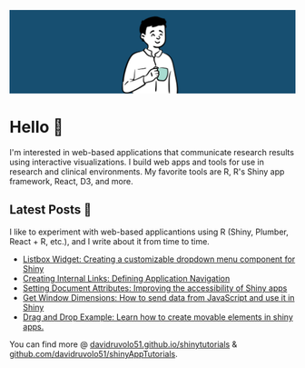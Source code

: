 
![davidruvolo51 profile](https://raw.githubusercontent.com/davidruvolo51/davidruvolo51/main/static/davidruvolo51.png)

# Hello 👋

I'm interested in web-based applications that communicate research results using interactive visualizations. I build web apps and tools for use in research and clinical environments. My favorite tools are R, R's Shiny app framework, React, D3, and more.

## Latest Posts 📓

I like to experiment with web-based applicantions using R (Shiny, Plumber, React + R, etc.), and I write about it from time to time.

<!-- BLOG-POST-LIST:START -->
- [Listbox Widget: Creating a customizable dropdown menu component for Shiny](https://davidruvolo51.github.io/shinytutorials/tutorials/listbox-widget/)
- [Creating Internal Links: Defining Application Navigation](https://davidruvolo51.github.io/shinytutorials/tutorials/shiny-link/)
- [Setting Document Attributes: Improving the accessibility of Shiny apps](https://davidruvolo51.github.io/shinytutorials/tutorials/setting-html-attributes/)
- [Get Window Dimensions: How to send data from JavaScript and use it in Shiny](https://davidruvolo51.github.io/shinytutorials/tutorials/get-window-dims/)
- [Drag and Drop Example: Learn how to create movable elements in shiny apps.](https://davidruvolo51.github.io/shinytutorials/tutorials/drag-and-drop/)
<!-- BLOG-POST-LIST:END -->

You can find more @ [davidruvolo51.github.io/shinytutorials](https://davidruvolo51.github.io/shinytutorials) & [github.com/davidruvolo51/shinyAppTutorials](https://github.com/davidruvolo51/shinyAppTutorials).